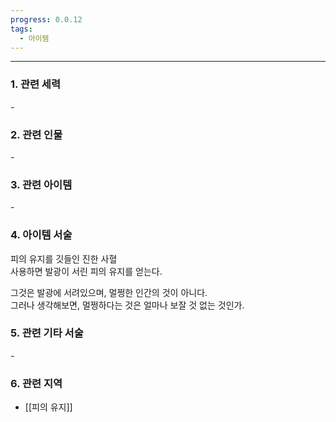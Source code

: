 ```yaml
---
progress: 0.0.12
tags:
  - 아이템
---
```

---
### 1. 관련 세력 
\-
### 2. 관련 인물
\-

### 3. 관련 아이템
\-
### 4. 아이템 서술
피의 유지를 깃들인 진한 사혈  
사용하면 발광이 서린 피의 유지를 얻는다.  
  
그것은 발광에 서려있으며, 멀쩡한 인간의 것이 아니다.  
그러나 생각해보면, 멀쩡하다는 것은 얼마나 보잘 것 없는 것인가.

### 5. 관련 기타 서술
\-
### 6. 관련 지역
- [[피의 유지]]